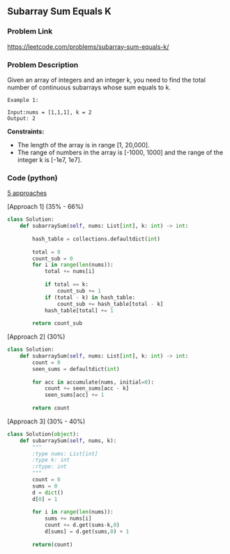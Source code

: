 ## Subarray Sum Equals K

### Problem Link

https://leetcode.com/problems/subarray-sum-equals-k/

### Problem Description 

Given an array of integers and an integer k, you need to find the total number of continuous subarrays whose sum equals to k.

```
Example 1:

Input:nums = [1,1,1], k = 2
Output: 2

```

**Constraints:**

* The length of the array is in range [1, 20,000].
* The range of numbers in the array is [-1000, 1000] and the range of the integer k is [-1e7, 1e7].

### Code (python)

[5 approaches](https://leetcode.com/problems/subarray-sum-equals-k/discuss/503178/Python5-Approaches-easy-to-understand-with-detailed-explanations)

[Approach 1] (35% - 66%)

```python
class Solution:
    def subarraySum(self, nums: List[int], k: int) -> int:
        
        hash_table = collections.defaultdict(int)
        
        total = 0
        count_sub = 0
        for i in range(len(nums)):
            total += nums[i]
            
            if total == k:
                count_sub += 1
            if (total - k) in hash_table:
                count_sub += hash_table[total - k]
            hash_table[total] += 1
            
        return count_sub
```

[Approach 2] (30%)

```python
class Solution:
    def subarraySum(self, nums: List[int], k: int) -> int:
        count = 0
        seen_sums = defaultdict(int)
        
        for acc in accumulate(nums, initial=0):
            count += seen_sums[acc - k]
            seen_sums[acc] += 1
        
        return count
```

[Approach 3] (30% - 40%)

```python
class Solution(object):
    def subarraySum(self, nums, k):
        """
        :type nums: List[int]
        :type k: int
        :rtype: int
        """
        count = 0
        sums = 0
        d = dict()
        d[0] = 1
        
        for i in range(len(nums)):
            sums += nums[i]
            count += d.get(sums-k,0)
            d[sums] = d.get(sums,0) + 1
        
        return(count)
```